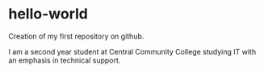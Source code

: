 # hello-world
Creation of my first repository on github.

I am a second year student at Central Community College studying IT
with an emphasis in technical support. 
